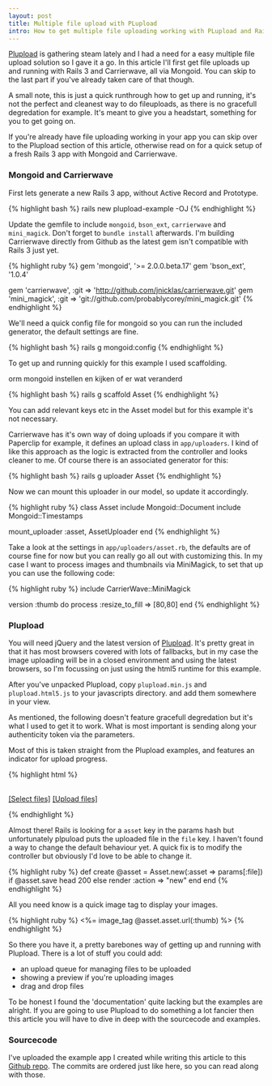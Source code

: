 ```yaml
---
layout: post
title: Multiple file upload with PLupload
intro: How to get multiple file uploading working with PLupload and Rails 3
---
```


[Plupload][] is gathering steam lately and I had a need for a easy multiple file
upload solution so I gave it a go.  In this article I'll first get file uploads
up and running with Rails 3 and Carrierwave, all via Mongoid. You can skip to
the last part if you've already taken care of that though.

A small note, this is just a quick runthrough how to get up and running, it's
not the perfect and cleanest way to do fileuploads, as there is no gracefull
degredation for example. It's meant to give you a headstart, something for you
to get going on.

If you're already have file uploading working in your app you can skip over to
the Plupload section of this article, otherwise read on for a quick setup of
a fresh Rails 3 app with Mongoid and Carrierwave.

[plupload]: http://plupload.com/

### Mongoid and Carrierwave

First lets generate a new Rails 3 app, without Active Record and Prototype.

{% highlight bash %}
rails new plupload-example -OJ
{% endhighlight %}

Update the gemfile to include `mongoid`, `bson_ext`, `carrierwave` and
`mini_magick`. Don't forget to `bundle install` afterwards. I'm building
Carrierwave directly from Github as the latest gem isn't compatible with Rails
3 just yet.

{% highlight ruby %}
gem 'mongoid', '>= 2.0.0.beta.17'
gem 'bson_ext', '1.0.4'

gem 'carrierwave', :git => 'http://github.com/jnicklas/carrierwave.git'
gem 'mini_magick', :git => 'git://github.com/probablycorey/mini_magick.git'
{% endhighlight %}

We'll need a quick config file for mongoid so you can run the included
generator, the default settings are fine.

{% highlight bash %}
rails g mongoid:config
{% endhighlight %}

To get up and running quickly for this example I used scaffolding.

orm mongoid instellen en kijken of er wat veranderd

{% highlight bash %}
rails g scaffold Asset
{% endhighlight %}

You can add relevant keys etc in the Asset model but for this example it's not
necessary.

Carrierwave has it's own way of doing uploads if you compare it with Paperclip
for example, it defines an upload class in `app/uploaders`. I kind of like this
approach as the logic is extracted from the controller and looks cleaner to me.
Of course there is an associated generator for this:

{% highlight bash %}
rails g uploader Asset
{% endhighlight %}

Now we can mount this uploader in our model, so update it accordingly.

{% highlight ruby %}
class Asset
  include Mongoid::Document
  include Mongoid::Timestamps

  mount_uploader :asset, AssetUploader
end
{% endhighlight %}

Take a look at the settings in `app/uploaders/asset.rb`, the defaults are of
course fine for now but you can really go all out with customizing this. In my
case I want to process images and thumbnails via MiniMagick, to set that up you
can use the following code:

{% highlight ruby %}
  include CarrierWave::MiniMagick

  version :thumb do
    process :resize_to_fill => [80,80]
  end
{% endhighlight %}

### Plupload

You will need jQuery and the latest version of [Plupload][]. It's pretty great
in that it has most browsers covered with lots of fallbacks, but in my case the
image uploading will be in a closed environment and using the latest browsers,
so I'm focussing on just using the html5 runtime for this example.

[plupload]: http://www.plupload.com/

After you've unpacked Plupload, copy `plupload.min.js` and `plupload.html5.js`
to your javascripts directory. and add them somewhere in your view.

As mentioned, the following doesn't feature gracefull degredation but it's what
I used to get it to work. What is most important is sending along your
authenticity token via the parameters.

Most of this is taken straight from the Plupload examples, and features an
indicator for upload progress.

{% highlight html %}

<div>
  <div id="filelist"></div>
  <br />
  <a id="pickfiles" href="#">[Select files]</a>
  <a id="uploadfiles" href="#">[Upload files]</a>
</div>

<script type="text/javascript">
$(function(){
  var uploader = new plupload.Uploader({
    runtimes : "html5",
    browse_button : 'pickfiles',
    max_file_size : '10mb',
    url : "/assets",
    multipart: true,
    multipart_params: {
     "authenticity_token" : '<%= form_authenticity_token %>'
    }
  });

  uploader.bind('FilesAdded', function(up, files) {
    $.each(files, function(i, file) {
      $('#filelist').append(
        '<div id="' + file.id + '">' +
        'File: ' + file.name + ' (' + plupload.formatSize(file.size) + ') <b></b>' +
        '</div>'
        );
      });
    });

  uploader.bind('UploadProgress', function(up, file) {
    $('#' + file.id + " b").html(file.percent + "%");
  });

  $('#uploadfiles').click(function(e) {
    uploader.start();
    e.preventDefault();
  });

  uploader.init();
});
</script>
{% endhighlight %}

Almost there! Rails is looking for a `asset` key in the params hash but
unfortunately plpuload puts the uploaded file in the `file` key. I haven't
found a way to change the default behaviour yet. A quick fix is to modify the
controller but obviously I'd love to be able to change it.

{% highlight ruby %}
def create
  @asset = Asset.new(:asset => params[:file])
  if @asset.save
    head 200
  else
    render :action => "new"
  end
end
{% endhighlight %}

All you need know is a quick image tag to display your images.

{% highlight ruby %}
<%= image_tag @asset.asset.url(:thumb) %>
{% endhighlight %}

So there you have it, a pretty barebones way of getting up and running with
Plupload. There is a lot of stuff you could add:

* an upload queue for managing files to be uploaded
* showing a preview if you're uploading images
* drag and drop files

To be honest I found the 'documentation' quite lacking but the examples are
alright. If you are going to use Plupload to do something a lot fancier then
this article you will have to dive in deep with the sourcecode and examples.

### Sourcecode

I've uploaded the example app I created while writing this article to this
[Github repo][]. The commits are ordered just like here, so you can read along
with those.

[Github repo]: http://github.com/bittersweet/plupload-example
